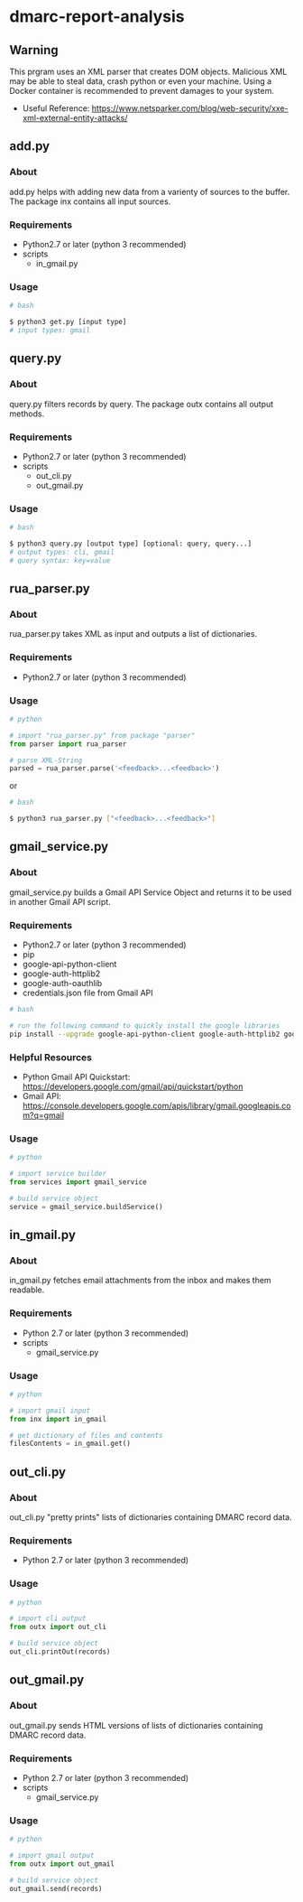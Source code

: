 # dmarc-report-analysis
## Warning
This prgram uses an XML parser that creates DOM objects. Malicious XML may be able to steal data, crash python or even your machine. Using a Docker container is recommended to prevent damages to your system.
- Useful Reference: https://www.netsparker.com/blog/web-security/xxe-xml-external-entity-attacks/
## add.py
### About
add.py helps with adding new data from a varienty of sources to the buffer. The package inx contains all input sources.
### Requirements
- Python2.7 or later (python 3 recommended)
- scripts
    - in_gmail.py
### Usage
```bash
# bash

$ python3 get.py [input type]
# input types: gmail
```
## query.py
### About
query.py filters records by query. The package outx contains all output methods.
### Requirements
- Python2.7 or later (python 3 recommended)
- scripts
    - out_cli.py
    - out_gmail.py
### Usage
```bash
# bash

$ python3 query.py [output type] [optional: query, query...]
# output types: cli, gmail
# query syntax: key=value
```
## rua_parser.py
### About
rua_parser.py takes XML as input and outputs a list of dictionaries.
### Requirements
- Python2.7 or later (python 3 recommended)
### Usage
```python
# python

# import "rua_parser.py" from package "parser"
from parser import rua_parser

# parse XML-String
parsed = rua_parser.parse('<feedback>...<feedback>')
```
or
```bash
# bash

$ python3 rua_parser.py ["<feedback>...<feedback>"]
```
## gmail_service.py
### About
gmail_service.py builds a Gmail API Service Object and returns it to be used in another Gmail API script.
### Requirements
- Python2.7 or later (python 3 recommended)
- pip
- google-api-python-client
- google-auth-httplib2
- google-auth-oauthlib
- credentials.json file from Gmail API
```bash
# bash

# run the following command to quickly install the google libraries
pip install --upgrade google-api-python-client google-auth-httplib2 google-auth-oauthlib
```
### Helpful Resources
- Python Gmail API Quickstart: https://developers.google.com/gmail/api/quickstart/python
- Gmail API: https://console.developers.google.com/apis/library/gmail.googleapis.com?q=gmail
### Usage
```python
# python

# import service builder
from services import gmail_service

# build service object
service = gmail_service.buildService()
```
## in_gmail.py
### About
in_gmail.py fetches email attachments from the inbox and makes them readable.
### Requirements
- Python 2.7 or later (python 3 recommended)
- scripts
    - gmail_service.py
### Usage
```python
# python

# import gmail input
from inx import in_gmail

# get dictionary of files and contents
filesContents = in_gmail.get()
```
## out_cli.py
### About
out_cli.py "pretty prints" lists of dictionaries containing DMARC record data.
### Requirements
- Python 2.7 or later (python 3 recommended)
### Usage
```python
# python

# import cli output
from outx import out_cli

# build service object
out_cli.printOut(records)
```
## out_gmail.py
### About
out_gmail.py sends HTML versions of lists of dictionaries containing DMARC record data.
### Requirements
- Python 2.7 or later (python 3 recommended)
- scripts
    - gmail_service.py
### Usage
```python
# python

# import gmail output
from outx import out_gmail

# build service object
out_gmail.send(records)
```

